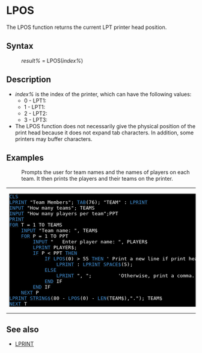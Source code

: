 <style>pre.codeide, pre.outputfixed, .outputcrt0 { background-color: #000 !important; color: #FFF !important; }</style><!DOCTYPE html>
<html class="client-nojs" dir="ltr" lang="en">
<head>
<title>LPOS - QB64 Phoenix Edition Wiki</title>
</head>
<body class="mediawiki ltr sitedir-ltr mw-hide-empty-elt ns-0 ns-subject page-LPOS rootpage-LPOS skin-vector action-view skin-vector-legacy vector-feature-language-in-header-enabled vector-feature-language-in-main-page-header-disabled vector-feature-language-alert-in-sidebar-disabled vector-feature-sticky-header-disabled vector-feature-sticky-header-edit-disabled vector-feature-table-of-contents-disabled vector-feature-visual-enhancement-next-disabled">
<div class="mw-body" id="content" role="main">
<a id="top"></a>
<h1 class="firstHeading mw-first-heading" id="firstHeading"><span class="mw-page-title-main">LPOS</span></h1>
<div class="vector-body" id="bodyContent">
<div class="mw-body-content mw-content-ltr" dir="ltr" id="mw-content-text" lang="en"><div class="mw-parser-output"><p>The <a class="mw-selflink selflink">LPOS</a> function returns the current LPT printer head position.
</p>
<h2><span class="mw-headline" id="Syntax">Syntax</span></h2>
<dl><dd><i>result%</i> = <a class="mw-selflink selflink">LPOS</a>(<i>index%</i>)</dd></dl>
<p>
</p>
<h2><span class="mw-headline" id="Description">Description</span></h2>
<ul><li><i>index%</i> is the index of the printer, which can have the following values:
<ul><li>0 - LPT1:</li>
<li>1 - LPT1:</li>
<li>2 - LPT2:</li>
<li>3 - LPT3:</li></ul></li>
<li>The LPOS function does not necessarily give the physical position of the print head because it does not expand tab characters. In addition, some printers may buffer characters.</li></ul>
<p>
</p>
<h2><span class="mw-headline" id="Examples">Examples</span></h2>
<dl><dd>Prompts the user for team names and the names of players on each team. It then prints the players and their teams on the printer.</dd></dl>
<table cellpadding="15px" width="100%">
<tbody><tr>
<td><pre class="codeide"><a href="CLS" title="CLS"><span style="color:#4593D8;">CLS</span></a>
<a href="LPRINT" title="LPRINT"><span style="color:#4593D8;">LPRINT</span></a> "Team Members"; <a href="TAB" title="TAB"><span style="color:#4593D8;">TAB</span></a>(76); "TEAM" : <a href="LPRINT" title="LPRINT"><span style="color:#4593D8;">LPRINT</span></a>
<a href="INPUT" title="INPUT"><span style="color:#4593D8;">INPUT</span></a> "How many teams"; TEAMS
<a href="INPUT" title="INPUT"><span style="color:#4593D8;">INPUT</span></a> "How many players per team";PPT
<a href="PRINT" title="PRINT"><span style="color:#4593D8;">PRINT</span></a>
<a href="FOR" title="FOR"><span style="color:#4593D8;">FOR</span></a> T = 1 TO TEAMS
    <a href="INPUT" title="INPUT"><span style="color:#4593D8;">INPUT</span></a> "Team name: ", TEAM$
    <a href="FOR" title="FOR"><span style="color:#4593D8;">FOR</span></a> P = 1 TO PPT
        <a href="INPUT" title="INPUT"><span style="color:#4593D8;">INPUT</span></a> "   Enter player name: ", PLAYER$
        <a href="LPRINT" title="LPRINT"><span style="color:#4593D8;">LPRINT</span></a> PLAYER$;
        <a href="IF...THEN" title="IF...THEN"><span style="color:#4593D8;">IF</span></a> P &lt; PPT <a href="THEN" title="THEN"><span style="color:#4593D8;">THEN</span></a>
            <a href="IF...THEN" title="IF...THEN"><span style="color:#4593D8;">IF</span></a> <a class="mw-selflink selflink"><span style="color:#4593D8;">LPOS</span></a>(0) &gt; 55 <a href="THEN" title="THEN"><span style="color:#4593D8;">THEN</span></a> ' Print a new line if print head past column 55.
                <a href="LPRINT" title="LPRINT"><span style="color:#4593D8;">LPRINT</span></a> : <a href="LPRINT" title="LPRINT"><span style="color:#4593D8;">LPRINT</span></a> <a href="SPACE$" title="SPACE$"><span style="color:#4593D8;">SPACE$</span></a>(5);
            <a href="ELSE" title="ELSE"><span style="color:#4593D8;">ELSE</span></a>
                <a href="LPRINT" title="LPRINT"><span style="color:#4593D8;">LPRINT</span></a> ", ";         'Otherwise, print a comma.
            <a href="END" title="END"><span style="color:#4593D8;">END</span></a> IF
        <a href="END" title="END"><span style="color:#4593D8;">END</span></a> IF
    <a href="NEXT" title="NEXT"><span style="color:#4593D8;">NEXT</span></a> P
<a href="LPRINT" title="LPRINT"><span style="color:#4593D8;">LPRINT</span></a> <a href="STRING$" title="STRING$"><span style="color:#4593D8;">STRING$</span></a>(80 - <a class="mw-selflink selflink"><span style="color:#4593D8;">LPOS</span></a>(0) - <a href="LEN" title="LEN"><span style="color:#4593D8;">LEN</span></a>(TEAM$),"."); TEAM$
<a href="NEXT" title="NEXT"><span style="color:#4593D8;">NEXT</span></a> T
</pre>
</td></tr></tbody></table>
<p>
</p>
<h2><span class="mw-headline" id="See_also">See also</span></h2>
<ul><li><a href="LPRINT" title="LPRINT">LPRINT</a></li></ul>
<p>
</p>
<!-- 
NewPP limit report
Cached time: 20240714235445
Cache expiry: 86400
Reduced expiry: false
Complications: [show‐toc]
CPU time usage: 0.028 seconds
Real time usage: 0.036 seconds
Preprocessor visited node count: 242/1000000
Post‐expand include size: 2191/2097152 bytes
Template argument size: 299/2097152 bytes
Highest expansion depth: 3/100
Expensive parser function count: 0/100
Unstrip recursion depth: 0/20
Unstrip post‐expand size: 0/5000000 bytes
-->
<!--
Transclusion expansion time report (%,ms,calls,template)
100.00%   19.400      1 -total
 13.89%    2.696     30 Template:Cl
 11.14%    2.161      1 Template:PageSyntax
 10.51%    2.038      1 Template:PageNavigation
 10.34%    2.007      1 Template:CodeStart
  9.54%    1.851      1 Template:PageSeeAlso
  9.19%    1.782      3 Template:Parameter
  8.81%    1.709      1 Template:PageExamples
  8.32%    1.614      1 Template:CodeEnd
  7.42%    1.440      1 Template:PageDescription
-->
<!-- Saved in parser cache with key qb64pnix_mw19894-mwmb_:pcache:idhash:555-0!canonical and timestamp 20240714235445 and revision id 658.
 -->
</div>
</div>
</div>
</div>
</body>
</html>